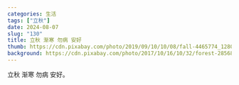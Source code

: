 ```yaml
---
categories: 生活
tags: ["立秋"]
date: 2024-08-07
slug: "130"
title: 立秋 渐寒 勿病 安好
thumb: https://cdn.pixabay.com/photo/2019/09/10/10/08/fall-4465774_1280.jpg
background: https://cdn.pixabay.com/photo/2017/10/16/10/32/forest-2856863_1280.jpg
---
```


立秋 渐寒 勿病 安好。